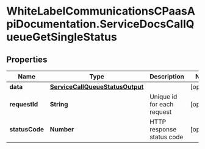 # WhiteLabelCommunicationsCPaasApiDocumentation.ServiceDocsCallQueueGetSingleStatus

## Properties

Name | Type | Description | Notes
------------ | ------------- | ------------- | -------------
**data** | [**ServiceCallQueueStatusOutput**](ServiceCallQueueStatusOutput.md) |  | [optional] 
**requestId** | **String** | Unique id for each request | [optional] 
**statusCode** | **Number** | HTTP response status code | [optional] 


